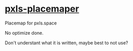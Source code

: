 # [pxls-placemaper](https://github.com/Chssam/pixel_maper/tree/main/pxls-placemaper#pxls-placemaper)
Placemap for pxls.space

No optimize done.

Don't understant what it is written, maybe best to not use?

